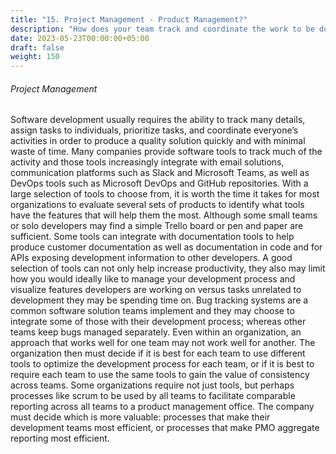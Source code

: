 ```yaml
---
title: "15. Project Management - Product Management?"
description: "How does your team track and coordinate the work to be done?"
date: 2023-05-23T00:00:00+05:00
draft: false
weight: 150
---
```


###### Project Management
Software development usually requires the ability to track many details, assign tasks to individuals, prioritize tasks, and coordinate everyone’s activities in order to produce a quality solution quickly and with minimal waste of time.  Many companies provide software tools to track much of the activity and those tools increasingly integrate with email solutions, communication platforms such as Slack and Microsoft Teams, as well as DevOps tools such as Microsoft DevOps and GitHub repositories.  With a large selection of tools to choose from, it is worth the time it takes for most organizations to evaluate several sets of products to identify what tools have the features that will help them the most.  Although some small teams or solo developers may find a simple Trello board or pen and paper are sufficient.  Some tools can integrate with documentation tools to help produce customer documentation as well as documentation in code and for APIs exposing development information to other developers.  A good selection of tools can not only help increase productivity, they also may limit how you would ideally like to manage your development process and visualize features developers are working on versus tasks unrelated to development they may be spending time on.  Bug tracking systems are a common software solution teams implement and they may choose to integrate some of those with their development process; whereas other teams keep bugs managed separately.  Even within an organization, an approach that works well for one team may not work well for another.  The organization then must decide if it is best for each team to use different tools to optimize the development process for each team, or if it is best to require each team to use the same tools to gain the value of consistency across teams.  Some organizations require not just tools, but perhaps processes like scrum to be used by all teams to facilitate comparable reporting across all teams to a product management office.  The company must decide which is more valuable:  processes that make their development teams most efficient, or processes that make PMO aggregate reporting most efficient.


